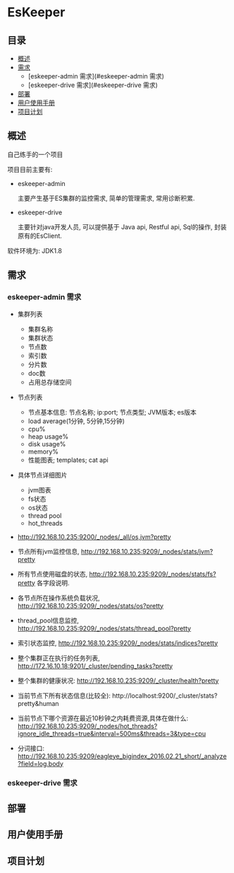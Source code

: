 # EsKeeper

## 目录
- [概述](#概述)
- [需求](#需求)
	- [eskeeper-admin 需求](#eskeeper-admin 需求)
	- [eskeeper-drive 需求](#eskeeper-drive 需求)
- [部署](#部署)
- [用户使用手册](#用户使用手册)
- [项目计划](#项目计划)




## 概述
自己练手的一个项目

项目目前主要有:

* eskeeper-admin
	
	主要产生基于ES集群的监控需求, 简单的管理需求, 常用诊断积累.
	
* eskeeper-drive

	主要针对java开发人员, 可以提供基于 Java api, Restful api, Sql的操作, 封装原有的EsClient.

软件环境为: JDK1.8

## 需求

### eskeeper-admin 需求

* 集群列表
	* 集群名称
	* 集群状态
	* 节点数
	* 索引数
	* 分片数
	* doc数
	* 占用总存储空间

* 节点列表
	* 节点基本信息: 节点名称; ip:port; 节点类型; JVM版本; es版本
	* load average(1分钟, 5分钟,15分钟)
	* cpu%
	* heap usage%
	* disk usage%
	* memory%
	* 性能图表; templates; cat api

* 具体节点详细图片
	* jvm图表
	* fs状态
	* os状态
	* thread pool
	* hot_threads
	


* http://192.168.10.235:9200/_nodes/_all/os,jvm?pretty
* 节点所有jvm监控信息, http://192.168.10.235:9209/_nodes/stats/jvm?pretty
* 所有节点使用磁盘的状态, http://192.168.10.235:9209/_nodes/stats/fs?pretty
	各字段说明.
* 各节点所在操作系统负载状况, http://192.168.10.235:9209/_nodes/stats/os?pretty
* thread_pool信息监控, http://192.168.10.235:9209/_nodes/stats/thread_pool?pretty
* 索引状态监控, http://192.168.10.235:9209/_nodes/stats/indices?pretty
* 整个集群正在执行的任务列表, http://172.16.10.18:9201/_cluster/pending_tasks?pretty
* 整个集群的健康状况: http://192.168.10.235:9209/_cluster/health?pretty
* 当前节点下所有状态信息(比较全): http://localhost:9200/_cluster/stats?pretty&human
* 当前节点下哪个资源在最近10秒钟之内耗费资源,具体在做什么: http://192.168.10.235:9209/_nodes/hot_threads?ignore_idle_threads=true&interval=500ms&threads=3&type=cpu
* 分词接口: http://192.168.10.235:9209/eagleye_bigindex_2016.02.21_short/_analyze?field=log.body

### eskeeper-drive 需求



## 部署


## 用户使用手册


## 项目计划



	




